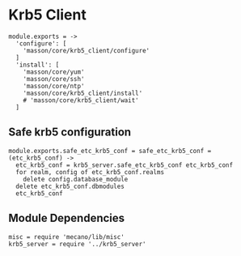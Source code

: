 
# Krb5 Client

    module.exports = ->
      'configure': [
        'masson/core/krb5_client/configure'
      ]
      'install': [
        'masson/core/yum'
        'masson/core/ssh'
        'masson/core/ntp'
        'masson/core/krb5_client/install'
        # 'masson/core/krb5_client/wait'
      ]

## Safe krb5 configuration

    module.exports.safe_etc_krb5_conf = safe_etc_krb5_conf = (etc_krb5_conf) ->
      etc_krb5_conf = krb5_server.safe_etc_krb5_conf etc_krb5_conf
      for realm, config of etc_krb5_conf.realms
        delete config.database_module
      delete etc_krb5_conf.dbmodules
      etc_krb5_conf

## Module Dependencies

    misc = require 'mecano/lib/misc'
    krb5_server = require '../krb5_server'
